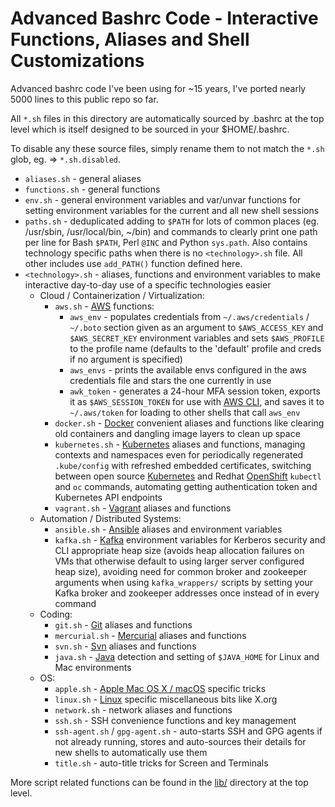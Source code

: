 Advanced Bashrc Code - Interactive Functions, Aliases and Shell Customizations
==============================================================

Advanced bashrc code I've been using for ~15 years, I've ported nearly 5000 lines to this public repo so far.

All `*.sh` files in this directory are automatically sourced by .bashrc at the top level which is itself designed to be sourced in your $HOME/.bashrc.

To disable any these source files, simply rename them to not match the `*.sh` glob, eg. => `*.sh.disabled`.

* `aliases.sh` - general aliases
* `functions.sh` - general functions
* `env.sh` - general environment variables and var/unvar functions for setting environment variables for the current and all new shell sessions
* `paths.sh` - deduplicated adding to `$PATH` for lots of common places (eg. /usr/sbin, /usr/local/bin, ~/bin) and commands to clearly print one path per line for Bash `$PATH`, Perl `@INC` and Python `sys.path`. Also contains technology specific paths when there is no `<technology>.sh` file. All other includes use `add_PATH()` function defined here.
* `<technology>.sh` - aliases, functions and environment variables to make interactive day-to-day use of a specific technologies easier
  * Cloud / Containerization / Virtualization:
    * `aws.sh` - [AWS](https://aws.amazon.com) functions:
      - `aws_env` - populates credentials from `~/.aws/credentials` / `~/.boto` section given as an argument to `$AWS_ACCESS_KEY` and `$AWS_SECRET_KEY` environment variables and sets `$AWS_PROFILE` to the profile name (defaults to the 'default' profile and creds if no argument is specified)
      - `aws_envs` - prints the available envs configured in the aws credentials file and stars the one currently in use
      - `awk_token` - generates a 24-hour MFA session token, exports it as `$AWS_SESSION_TOKEN` for use with [AWS CLI](https://aws.amazon.com/cli/), and saves it to `~/.aws/token` for loading to other shells that call `aws_env`
    * `docker.sh` - [Docker](https://www.docker.com/) convenient aliases and functions like clearing old containers and dangling image layers to clean up space
    * `kubernetes.sh` - [Kubernetes](https://kubernetes.io/) aliases and functions, managing contexts and namespaces even for periodically regenerated `.kube/config` with refreshed embedded certificates, switching between open source [Kubernetes](https://kubernetes.io/) and Redhat [OpenShift](https://www.openshift.com/) `kubectl` and `oc` commands, automating getting authentication token and Kubernetes API endpoints
    * `vagrant.sh` - [Vagrant](https://www.vagrantup.com/) aliases and functions
  * Automation / Distributed Systems:
    * `ansible.sh` - [Ansible](https://www.ansible.com) aliases and environment variables
    * `kafka.sh` - [Kafka](http://kafka.apache.org/) environment variables for Kerberos security and CLI appropriate heap size (avoids heap allocation failures on VMs that otherwise default to using larger server configured heap size), avoiding need for common broker and zookeeper arguments when using `kafka_wrappers/` scripts by setting your Kafka broker and zookeeper addresses once instead of in every command
  * Coding:
    * `git.sh` - [Git](https://git-scm.com/) aliases and functions
    * `mercurial.sh` - [Mercurial](https://www.mercurial-scm.org/) aliases and functions
    * `svn.sh` - [Svn](https://subversion.apache.org) aliases and functions
    * `java.sh` - [Java](https://www.java.com/en/) detection and setting of `$JAVA_HOME` for Linux and Mac environments
  * OS:
    * `apple.sh` - [Apple Mac OS X / macOS](https://en.wikipedia.org/wiki/MacOS) specific tricks
    * `linux.sh` - [Linux](https://en.wikipedia.org/wiki/Linux) specific miscellaneous bits like X.org
    * `network.sh` - network aliases and functions
    * `ssh.sh` - SSH convenience functions and key management
    * `ssh-agent.sh` / `gpg-agent.sh` - auto-starts SSH and GPG agents if not already running, stores and auto-sources their details for new shells to automatically use them
    * `title.sh` - auto-title tricks for Screen and Terminals

More script related functions can be found in the [lib/](https://github.com/HariSekhon/DevOps-Bash-tools/tree/master/lib) directory at the top level.
